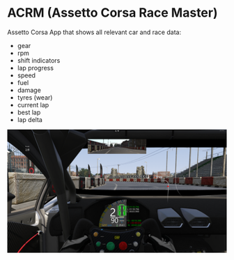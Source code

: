 # ACRM (Assetto Corsa Race Master)

Assetto Corsa App that shows all relevant car and race data:
- gear
- rpm
- shift indicators
- lap progress
- speed
- fuel
- damage
- tyres (wear)
- current lap
- best lap
- lap delta

![Overview](https://github.com/styinx/ACRM/blob/master/example.png)
